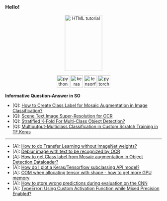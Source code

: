 ### Hello!

<p align="center">
  
<a href="https://stackoverflow.com/users/9215780/m-innat?tab=profile">
    <img src="https://github-readme-stackoverflow.vercel.app/?userID=9215780" alt="HTML tutorial" width="120" height="180"/>
</a>
 
</p>

<p align="center">
  <img src="https://devicons.github.io/devicon/devicon.git/icons/python/python-original.svg" alt="python" width="40" height="40"/>
  <img src="https://github.com/valohai/ml-logos/blob/master/keras.svg" alt="keras" width="40" height="40"/> 
  <img src="https://www.vectorlogo.zone/logos/tensorflow/tensorflow-icon.svg" alt="tensorflow" width="40" height="40"/> 
  <img src="https://www.vectorlogo.zone/logos/pytorch/pytorch-icon.svg" alt="pytorch" width="40" height="40"/> 
</p>

**Informative Question-Answer in SO**

 - [Q]: [How to Create Class Label for Mosaic Augmentation in Image Classification?](https://stackoverflow.com/questions/65181294/how-to-create-class-label-for-mosaic-augmentation-in-image-classification)
 - [Q]: [Scene Text Image Super-Resolution for OCR](https://stackoverflow.com/questions/64808986/scene-text-image-super-resolution-for-ocr)
 - [Q]: [Stratified K-Fold For Multi-Class Object Detection?](https://stackoverflow.com/questions/64164932/stratified-k-fold-for-multi-class-object-detection)
 - [Q]: [Multioutput-Multiclass Classification in Custom Scratch Training in TF.Keras](https://stackoverflow.com/questions/64155286/multioutput-multiclass-classification-in-custom-scratch-training-in-tf-keras)
 
 ---
 
 - [A]: [How to do Transfer Learning without ImageNet weights?](https://stackoverflow.com/questions/65136547/how-to-do-transfer-learning-without-imagenet-weights/65137708#65137708)
 - [A]: [Deblur image with text to be recognized by OCR](https://stackoverflow.com/questions/48674106/deblur-image-with-text-to-be-recognized-by-ocr/64843044#64843044)
 - [A]: [How to get Class label from Mosaic augmentation in Object Detection Dataloader?](https://stackoverflow.com/questions/64335735/how-to-get-class-label-from-mosaic-augmentation-in-object-detection-dataloader/64380170#64380170)
 - [A]: [How do I plot a Keras/Tensorflow subclassing API model?](https://stackoverflow.com/a/63898244/9215780)
 - [A]: [OOM when allocating tensor with shape - how to get more GPU memory](https://stackoverflow.com/questions/64519523/oom-when-allocating-tensor-with-shape-how-to-get-more-gpu-memory/64530516#64530516)
 - [A]: [How to store wrong predictions during evaluation on the CNN](https://stackoverflow.com/questions/65345897/how-to-store-wrong-predictions-during-evaluation-on-the-cnn/65346147#65346147)
 - [A]: [TypeError: Using Custom Activation Function while Mixed Precision Enabled?](https://stackoverflow.com/questions/65403976/typeerror-using-custom-activation-function-while-mixed-precision-enabled/65450510#65450510)
 
 
 






